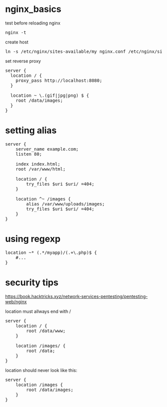 
# nginx_basics

test before reloading nginx
<pre>
nginx -t
</pre>

create host
<pre>
ln -s /etc/nginx/sites-available/my_nginx.conf /etc/nginx/sites-enabled/
</pre>

set reverse proxy
<pre>
server {
  location / {
    proxy_pass http://localhost:8080;
  }

  location ~ \.(gif|jpg|png) $ {
    root /data/images;
  }
}
</pre>


# setting alias

<pre>
server {
    server_name example.com;
    listen 80;
  
    index index.html;
    root /var/www/html;
  
    location / {
        try_files $uri $uri/ =404;
    }
  
    location ^~ /images {
        alias /var/www/uploads/images;
        try_files $uri $uri/ =404;
    }
}
</pre>

# using regexp

<pre>
location ~* (.*/myapp)/(.+\.php)$ {
    #...
}
</pre>


# security tips
https://book.hacktricks.xyz/network-services-pentesting/pentesting-web/nginx

location must allways end with /
<pre>
server {
    location / {
        root /data/www;
    }

    location /images/ {
        root /data;
    }
}
</pre>

location should never look like this:
<pre>
server {
    location /images {
        root /data/images;
    }
}
</pre>
